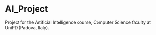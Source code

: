 # AI_Project
Project for the Artificial Intelligence course, Computer Science faculty at UniPD (Padova, Italy).
